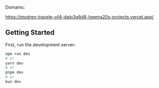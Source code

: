 Domains:

https://modren-travele-vil4-dajp3g8d8-heema20s-projects.vercel.app/


## Getting Started

First, run the development server:

```bash
npm run dev
# or
yarn dev
# or
pnpm dev
# or
bun dev
```
